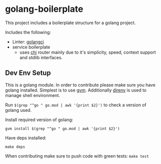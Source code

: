 # golang-boilerplate

This project includes a boilerplate structure for a golang project. 

Includes the following:
* Linter: [golangci](https://github.com/golangci/golangci-lint)
* service boilerplate
  * uses [chi](https://github.com/go-chi/chi) router mainly due to it's simplicity, speed, context support and stdlib interfaces.

## Dev Env Setup

This is a golang module. In order to contribute please make sure you have golang installed.
Simplest is to use [gvm](https://github.com/moovweb/gvm). Additionally [direnv](https://github.com/direnv/direnv) is used to manage shell environment.

Run `$(grep "^go " go.mod | awk '{print $2}')` to check a version of golang used.

Install required version of golang:

`gvm install $(grep "^go " go.mod | awk '{print $2}')`

Have deps installed:
```
make deps
```

When contributing make sure to push code with green tests: `make test`